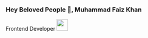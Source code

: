 ### Hey Beloved People 👋, Muhammad Faiz Khan
Frontend Developer
<img src="https://raw.githubusercontent.com/<OWNER>/<OWNER>/master/<GIF_NAME>.gif" width="30px">
